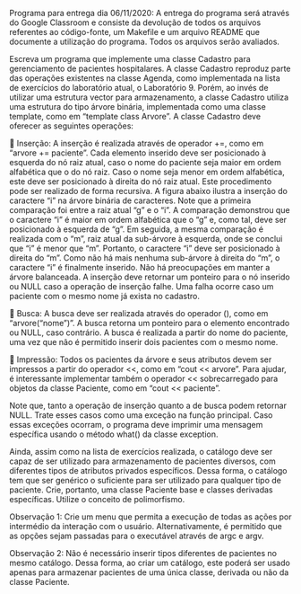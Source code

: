 Programa para entrega dia 06/11/2020: A entrega do programa será através do Google
Classroom e consiste da devolução de todos os arquivos referentes ao código-fonte, um
Makefile e um arquivo README que documente a utilização do programa. Todos os
arquivos serão avaliados.

Escreva um programa que implemente uma classe Cadastro para gerenciamento de
pacientes hospitalares. A classe Cadastro reproduz parte das operações existentes na
classe Agenda, como implementada na lista de exercícios do laboratório atual, o
Laboratório 9. Porém, ao invés de utilizar uma estrutura vector para armazenamento, a
classe Cadastro utiliza uma estrutura do tipo árvore binária, implementada como uma
classe template, como em “template <class T> class Arvore”. A classe Cadastro
deve oferecer as seguintes operações:

 Inserção: A inserção é realizada através de operador +=, como em “arvore +=
paciente”. Cada elemento inserido deve ser posicionado à esquerda do nó raiz
atual, caso o nome do paciente seja maior em ordem alfabética que o do nó raiz.
Caso o nome seja menor em ordem alfabética, este deve ser posicionado à direita
do nó raiz atual. Este procedimento pode ser realizado de forma recursiva. A figura
abaixo ilustra a inserção do caractere “i” na árvore binária de caracteres. Note que
a primeira comparação foi entre a raiz atual “g” e o “i”. A comparação demonstrou
que o caractere “i” é maior em ordem alfabética que o “g” e, como tal, deve ser
posicionado à esquerda de “g”. Em seguida, a mesma comparação é realizada
com o “m”, raiz atual da sub-árvore à esquerda, onde se conclui que “i” é menor
que “m”. Portanto, o caractere “i” deve ser posicionado à direita do “m”. Como não
há mais nenhuma sub-árvore à direita do “m”, o caractere “i” é finalmente inserido.
Não há preocupações em manter a árvore balanceada.
A inserção deve retornar um ponteiro para o nó inserido ou NULL caso a operação
de inserção falhe. Uma falha ocorre caso um paciente com o mesmo nome já
exista no cadastro.

 Busca: A busca deve ser realizada através do operador (), como em
“arvore(“nome”)”. A busca retorna um ponteiro para o elemento encontrado ou
NULL, caso contrário. A busca é realizada a partir do nome do paciente, uma vez
que não é permitido inserir dois pacientes com o mesmo nome.

 Impressão: Todos os pacientes da árvore e seus atributos devem ser impressos a
partir do operador <<, como em “cout << arvore”. Para ajudar, é interessante
implementar também o operador << sobrecarregado para objetos da classe
Paciente, como em “cout << paciente”.

Note que, tanto a operação de inserção quanto a de busca podem retornar NULL. Trate
esses casos como uma exceção na função principal. Caso essas exceções ocorram, o
programa deve imprimir uma mensagem específica usando o método what() da classe
exception.

Ainda, assim como na lista de exercícios realizada, o catálogo deve ser capaz de ser
utilizado para armazenamento de pacientes diversos, com diferentes tipos de atributos
privados específicos. Dessa forma, o catálogo tem que ser genérico o suficiente para ser
utilizado para qualquer tipo de paciente. Crie, portanto, uma classe Paciente base e
classes derivadas específicas. Utilize o conceito de polimorfismo.

Observação 1: Crie um menu que permita a execução de todas as ações por intermédio
da interação com o usuário. Alternativamente, é permitido que as opções sejam passadas
para o executável através de argc e argv.

Observação 2: Não é necessário inserir tipos diferentes de pacientes no mesmo catálogo.
Dessa forma, ao criar um catálogo, este poderá ser usado apenas para armazenar
pacientes de uma única classe, derivada ou não da classe Paciente.